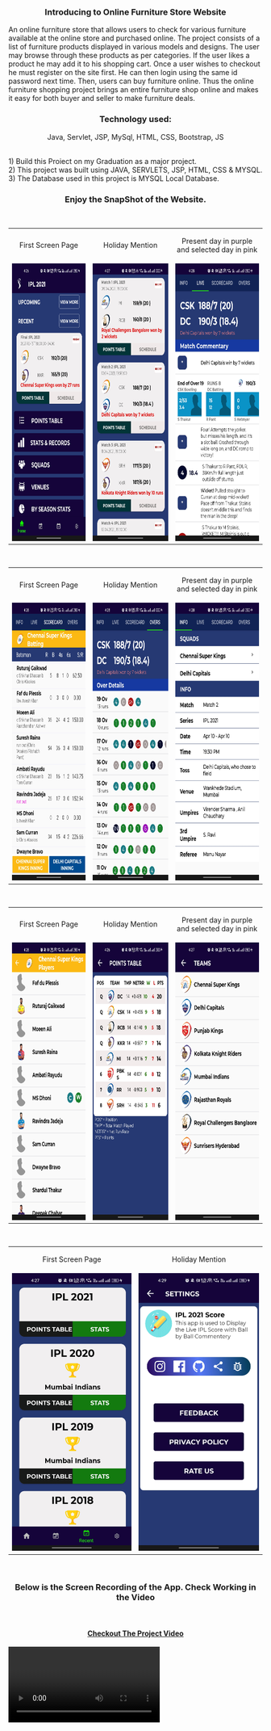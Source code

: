 
<h3 align="center"> Introducing to Online Furniture Store Website </h3>


<p  align="center">
  
  An online furniture store that allows users to check for various furniture available at the online store and purchased online. The project consists of a list of furniture products displayed in various models and designs. The user may browse through these products as per categories. If the user likes a product he may add it to his shopping cart. Once a user wishes to checkout he must register on the site first. He can then login using the same id password next time. Then, users can buy furniture online. Thus the online furniture shopping project brings an entire furniture shop online and makes it easy for both buyer and seller to make furniture deals.

 <h3 align="center"> Technology used: </h3></p>
<p  align="center">Java, Servlet, JSP, MySql, HTML, CSS, Bootstrap, JS 
  
</br>1) Build this Proiect on my Graduation as a major project. 
</br> 2) This project was built using JAVA, SERVLETS, JSP, HTML, CSS & MYSQL.
</br> 3)  The Database used in this project is MYSQL Local Database.


</p>

### <p align="center"> Enjoy the SnapShot of the Website. </p>

 <br/>
<table>
  <tr>
    <td><p align="center">First Screen Page</p></td>
    <td><p align="center">Holiday Mention</p></td>
    <td><p align="center">Present day in purple and selected day in pink</p></td>
  </tr>
  <tr>
    <td><img src="https://github.com/ashish6659/Projects-Details/blob/main/IPL/ScreenShot/Ipl_home.jpg" width=270 height=550></td>
    <td><img src="https://github.com/ashish6659/Projects-Details/blob/main/IPL/ScreenShot/Ipl_recent.jpg" width=270 height=550></td>
    <td><img src="https://github.com/ashish6659/Projects-Details/blob/main/IPL/ScreenShot/ipl_live.jpg" width=270 height=550></td>
  </tr>
 </table>

<table>
   <br/>
  <tr>
    <td><p align="center">First Screen Page</p></td>
    <td><p align="center">Holiday Mention</p></td>
    <td><p align="center">Present day in purple and selected day in pink</p></td>
  </tr>
  <tr>
    <td><img src="https://github.com/ashish6659/Projects-Details/blob/main/IPL/ScreenShot/Ipl_scorecard.jpg" width=270 height=550></td>
    <td><img src="https://github.com/ashish6659/Projects-Details/blob/main/IPL/ScreenShot/Ipl_overs.jpg" width=270 height=550></td>
    <td><img src="https://github.com/ashish6659/Projects-Details/blob/main/IPL/ScreenShot/Ipl_info.jpg" width=270 height=550></td>
  </tr>
 </table>
 
 <table>
   <br/>
  <tr>
    <td><p align="center">First Screen Page</p></td>
    <td><p align="center">Holiday Mention</p></td>
    <td><p align="center">Present day in purple and selected day in pink</p></td>
  </tr>
  <tr>
    <td><img src="https://github.com/ashish6659/Projects-Details/blob/main/IPL/ScreenShot/Ipl_squad.jpg" width=270 height=550></td>
    <td><img src="https://github.com/ashish6659/Projects-Details/blob/main/IPL/ScreenShot/Ipl_points.jpg" width=270 height=550></td>
    <td><img src="https://github.com/ashish6659/Projects-Details/blob/main/IPL/ScreenShot/Ipl_teams.jpg" width=270 height=550></td>
  </tr>
 </table>
 
 
 <table>
  <br/>
  <tr>
    <td><p align="center">First Screen Page</p></td>
    <td><p align="center">Holiday Mention</p></td>
  </tr>
  <tr>
    <td><img src="https://github.com/ashish6659/Projects-Details/blob/main/IPL/ScreenShot/Ipl_winner.jpg" width=270 height=550></td>
    <td><img src="https://github.com/ashish6659/Projects-Details/blob/main/IPL/ScreenShot/Ipl_aboutus.jpg" width=270 height=550></td>
  </tr>
 </table>
<br />

<h3 align="center"> Below is the Screen Recording of the App. Check Working in the Video</h3>
<br/>

#### <p align="center"> [ Checkout The Project Video](https://github.com/ashish6659/Projects-Details/blob/main/FurnitureStore/Screenshot/VVN20230227_154052.mp4) </p>

<video align="center" src='https://user-images.githubusercontent.com/68533215/222476739-f10547d8-c4d4-4722-889e-fd572804c202.mp4'/>
<br/>




